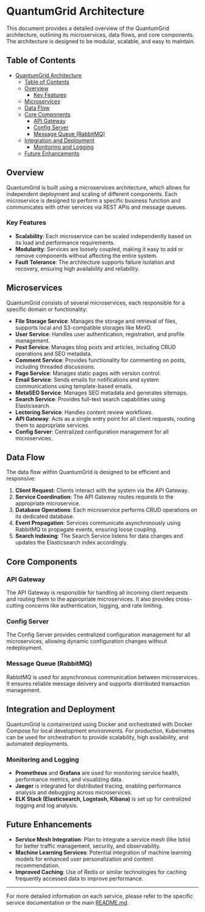 
# QuantumGrid Architecture

This document provides a detailed overview of the QuantumGrid architecture, outlining its microservices, data flows, and core components. The architecture is designed to be modular, scalable, and easy to maintain.

## Table of Contents

- [QuantumGrid Architecture](#quantumgrid-architecture)
  - [Table of Contents](#table-of-contents)
  - [Overview](#overview)
    - [Key Features](#key-features)
  - [Microservices](#microservices)
  - [Data Flow](#data-flow)
  - [Core Components](#core-components)
    - [API Gateway](#api-gateway)
    - [Config Server](#config-server)
    - [Message Queue (RabbitMQ)](#message-queue-rabbitmq)
  - [Integration and Deployment](#integration-and-deployment)
    - [Monitoring and Logging](#monitoring-and-logging)
  - [Future Enhancements](#future-enhancements)

## Overview

QuantumGrid is built using a microservices architecture, which allows for independent deployment and scaling of different components. Each microservice is designed to perform a specific business function and communicates with other services via REST APIs and message queues.

### Key Features

- **Scalability**: Each microservice can be scaled independently based on its load and performance requirements.
- **Modularity**: Services are loosely coupled, making it easy to add or remove components without affecting the entire system.
- **Fault Tolerance**: The architecture supports failure isolation and recovery, ensuring high availability and reliability.

## Microservices

QuantumGrid consists of several microservices, each responsible for a specific domain or functionality:

- **File Storage Service**: Manages the storage and retrieval of files, supports local and S3-compatible storages like MinIO.
- **User Service**: Handles user authentication, registration, and profile management.
- **Post Service**: Manages blog posts and articles, including CRUD operations and SEO metadata.
- **Comment Service**: Provides functionality for commenting on posts, including threaded discussions.
- **Page Service**: Manages static pages with version control.
- **Email Service**: Sends emails for notifications and system communications using template-based emails.
- **MetaSEO Service**: Manages SEO metadata and generates sitemaps.
- **Search Service**: Provides full-text search capabilities using Elasticsearch.
- **Lectoring Service**: Handles content review workflows.
- **API Gateway**: Acts as a single entry point for all client requests, routing them to appropriate services.
- **Config Server**: Centralized configuration management for all microservices.

## Data Flow

The data flow within QuantumGrid is designed to be efficient and responsive:

1. **Client Request**: Clients interact with the system via the API Gateway.
2. **Service Coordination**: The API Gateway routes requests to the appropriate microservice.
3. **Database Operations**: Each microservice performs CRUD operations on its dedicated database.
4. **Event Propagation**: Services communicate asynchronously using RabbitMQ to propagate events, ensuring loose coupling.
5. **Search Indexing**: The Search Service listens for data changes and updates the Elasticsearch index accordingly.

## Core Components

### API Gateway

The API Gateway is responsible for handling all incoming client requests and routing them to the appropriate microservices. It also provides cross-cutting concerns like authentication, logging, and rate limiting.

### Config Server

The Config Server provides centralized configuration management for all microservices, allowing dynamic configuration changes without redeployment.

### Message Queue (RabbitMQ)

RabbitMQ is used for asynchronous communication between microservices. It ensures reliable message delivery and supports distributed transaction management.

## Integration and Deployment

QuantumGrid is containerized using Docker and orchestrated with Docker Compose for local development environments. For production, Kubernetes can be used for orchestration to provide scalability, high availability, and automated deployments.

### Monitoring and Logging

- **Prometheus** and **Grafana** are used for monitoring service health, performance metrics, and visualizing data.
- **Jaeger** is integrated for distributed tracing, enabling performance analysis and debugging across microservices.
- **ELK Stack (Elasticsearch, Logstash, Kibana)** is set up for centralized logging and log analysis.

## Future Enhancements

- **Service Mesh Integration**: Plan to integrate a service mesh (like Istio) for better traffic management, security, and observability.
- **Machine Learning Services**: Potential integration of machine learning models for enhanced user personalization and content recommendation.
- **Improved Caching**: Use of Redis or similar technologies for caching frequently accessed data to improve performance.

---

For more detailed information on each service, please refer to the specific service documentation or the main [README.md](README.md).

